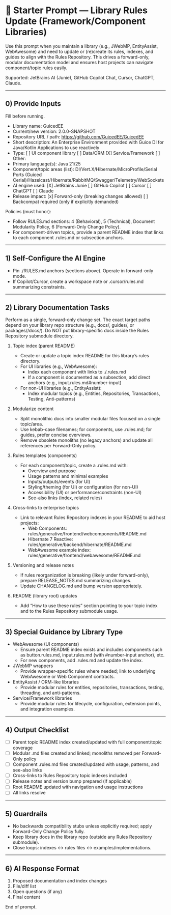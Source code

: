 # 🧰 Starter Prompt — Library Rules Update (Framework/Component Libraries)

Use this prompt when you maintain a library (e.g., JWebMP, EntityAssist, WebAwesome) and need to update or (re)create its rules, indexes, and guides to align with the Rules Repository. This drives a forward-only, modular documentation model and ensures host projects can navigate component/topic rules easily.

Supported: JetBrains AI (Junie), GitHub Copilot Chat, Cursor, ChatGPT, Claude.

---

## 0) Provide Inputs
Fill before running.

- Library name: GuicedEE
- Current/new version: 2.0.0-SNAPSHOT
- Repository URL / path: https://github.com/GuicedEE/GuicedEE
- Short description: An Enterprise Environment provided with Guice DI for Java/Kotlin Applications to use reactively
- Type: [ ] UI component library  [ ] Data/ORM  [X] Service/Framework  [ ] Other: <OTHER>
- Primary language(s): Java 21/25
- Component/topic areas (list): DI/Vert.X/Hibernate/MicroProfile/Serial Ports (Guiced Cerial)/Hazelcast/Hibernate/RabbitMQ/Swagger/Telemetry/WebSockets
- AI engine used: [X] JetBrains Junie  [ ] GitHub Copilot  [ ] Cursor  [ ] ChatGPT  [ ] Claude
- Release impact: [x] Forward-only (breaking changes allowed)  [ ] Backcompat required (only if explicitly demanded)

Policies (must honor):
- Follow RULES.md sections: 4 (Behavioral), 5 (Technical), Document Modularity Policy, 6 (Forward-Only Change Policy).
- For component-driven topics, provide a parent README index that links to each component .rules.md or subsection anchors.

---

## 1) Self‑Configure the AI Engine
- Pin ./RULES.md anchors (sections above). Operate in forward-only mode.
- If Copilot/Cursor, create a workspace note or .cursor/rules.md summarizing constraints.

---

## 2) Library Documentation Tasks
Perform as a single, forward-only change set. The exact target paths depend on your library repo structure (e.g., docs/, guides/, or packages/<lib>/docs/). Do NOT put library-specific docs inside the Rules Repository submodule directory.

1. Topic index (parent README)
   - Create or update a topic index README for this library’s rules directory.
   - For UI libraries (e.g., WebAwesome):
     - Index each component with links to ./<component>.rules.md
     - If a component is documented as a subsection, add direct anchors (e.g., input.rules.md#number-input)
   - For non-UI libraries (e.g., EntityAssist):
     - Index modular topics (e.g., Entities, Repositories, Transactions, Testing, Anti-patterns)

2. Modularize content
   - Split monolithic docs into smaller modular files focused on a single topic/area.
   - Use kebab-case filenames; for components, use <component>.rules.md; for guides, prefer concise overviews.
   - Remove obsolete monoliths (no legacy anchors) and update all references per Forward-Only policy.

3. Rules templates (components)
   - For each component/topic, create a .rules.md with:
     - Overview and purpose
     - Usage patterns and minimal examples
     - Inputs/outputs/events (for UI)
     - Styling/theming (for UI) or configuration (for non-UI)
     - Accessibility (UI) or performance/constraints (non-UI)
     - See-also links (index, related rules)

4. Cross-links to enterprise topics
   - Link to relevant Rules Repository indexes in your README to aid host projects:
     - Web Components: rules/generative/frontend/webcomponents/README.md
     - Hibernate 7 Reactive: rules/generative/backend/hibernate/README.md
     - WebAwesome example index: rules/generative/frontend/webawesome/README.md

5. Versioning and release notes
   - If rules reorganization is breaking (likely under forward-only), prepare RELEASE_NOTES.md summarizing changes.
   - Update CHANGELOG.md and bump version appropriately.

6. README (library root) updates
   - Add “How to use these rules” section pointing to your topic index and to the Rules Repository submodule usage.

---

## 3) Special Guidance by Library Type
- WebAwesome (UI components)
  - Ensure parent README index exists and includes components such as button.rules.md, input.rules.md (with #number-input anchor), etc.
  - For new components, add <name>.rules.md and update the index.
- JWebMP wrappers
  - Provide wrapper-specific rules where needed; link to underlying WebAwesome or Web Component contracts.
- EntityAssist / ORM-like libraries
  - Provide modular rules for entities, repositories, transactions, testing, threading, and anti-patterns.
- Service/Framework libraries
  - Provide modular rules for lifecycle, configuration, extension points, and integration examples.

---

## 4) Output Checklist
- [ ] Parent topic README index created/updated with full component/topic coverage
- [ ] Modular .md files created and linked; monoliths removed per Forward-Only policy
- [ ] Component .rules.md files created/updated with usage, patterns, and see-also links
- [ ] Cross-links to Rules Repository topic indexes included
- [ ] Release notes and version bump prepared (if applicable)
- [ ] Root README updated with navigation and usage instructions
- [ ] All links resolve

---

## 5) Guardrails
- No backwards compatibility stubs unless explicitly required; apply Forward-Only Change Policy fully.
- Keep library docs in the library repo (outside any Rules Repository submodule).
- Close loops: indexes ↔ rules files ↔ examples/implementations.

---

## 6) AI Response Format
1) Proposed documentation and index changes
2) File/diff list
3) Open questions (if any)
4) Final content

End of prompt.